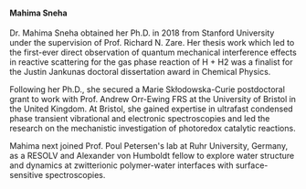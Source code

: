 <h4> <strong> Mahima Sneha </strong> </h4>

Dr. Mahima Sneha obtained her Ph.D. in 2018 from Stanford University under the supervision of Prof. Richard N. Zare. Her thesis work which led to the first-ever direct observation of quantum mechanical interference effects in reactive scattering for the gas phase reaction of H + H2 was a finalist for the Justin Jankunas doctoral dissertation award in Chemical Physics. 

Following her Ph.D., she secured a Marie Skłodowska-Curie postdoctoral grant to work with Prof. Andrew Orr-Ewing FRS at the University of Bristol in the United Kingdom. At Bristol, she gained expertise in ultrafast condensed phase transient vibrational and electronic spectroscopies and led the research on the mechanistic investigation of photoredox catalytic reactions. 

Mahima next joined Prof. Poul Petersen's lab at Ruhr University, Germany, as a RESOLV and Alexander von Humboldt fellow to explore water structure and dynamics at zwitterionic polymer-water interfaces with surface-sensitive spectroscopies.